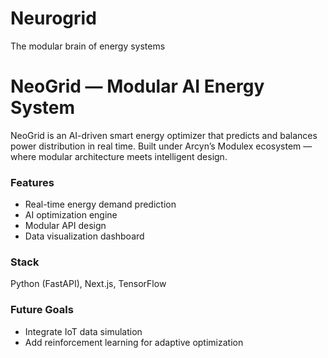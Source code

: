 # Neurogrid
The modular brain of energy systems
# NeoGrid — Modular AI Energy System

NeoGrid is an AI-driven smart energy optimizer that predicts and balances power distribution in real time.
Built under Arcyn’s Modulex ecosystem — where modular architecture meets intelligent design.

### Features
- Real-time energy demand prediction
- AI optimization engine
- Modular API design
- Data visualization dashboard

### Stack
Python (FastAPI), Next.js, TensorFlow

### Future Goals
- Integrate IoT data simulation
- Add reinforcement learning for adaptive optimization
